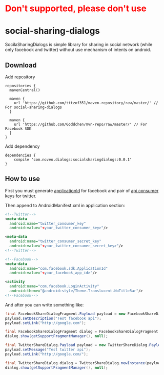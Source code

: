 <h1>
  <font color="red">Don't supported, please don't use</font>
</h1>


social-sharing-dialogs
====================

SocilaSharingDialogs is simple library for sharing in social network (while only facebook and twitter) without use mechanism of intents on android.

Download
--------------------
Add repository
```
repositories {
  mavenCentral()

  maven {
    url 'https://github.com/tttzof351/maven-repository/raw/master/' // For social-sharing-dialogs
  }

  maven {
    url 'https://github.com/Goddchen/mvn-repo/raw/master/' // For Facebook SDK
  }
}
```
Add dependency
```
dependencies {
    compile 'com.noveo.dialogs:socialsharingdialogs:0.0.1'
}
```
How to use
--------------------

First you must generate [applicationId][1] for facebook and pair of [api consumer keys][2] for twitter.

Then append to AndroidManifest.xml in application section:
```xml
<!--Twitter-->
<meta-data
  android:name="twitter_consumer_key"
  android:value="<your_twitter_consumer_key>"/>

<meta-data
  android:name="twitter_consumer_secret_key"
  android:value="<your_twitter_consumer_secret_key>"/>
<!--Twitter-->

<!--Facebook-->
<meta-data
  android:name="com.facebook.sdk.ApplicationId"
  android:value="<your_facebook_app_id>"/>

<activity
  android:name="com.facebook.LoginActivity"
  android:theme="@android:style/Theme.Translucent.NoTitleBar"/>
<!--Facebook-->
```
And after you can write something like:
```java
final FacebookShareDialogFragment.Payload payload = new FacebookShareDialogFragment.Payload();
payload.setDescription("Test facebook api");
payload.setLink("http://google.com");

final FacebookShareDialogFragment dialog = FacebookShareDialogFragment.newInstance(payload);
dialog.show(getSupportFragmentManager(), null);
```

```java
final TwitterShareDialog.Payload payload = new TwitterShareDialog.Payload();
payload.setMessage("Test twitter api");
payload.setLink("http://google.com/");

final TwitterShareDialog dialog = TwitterShareDialog.newInstance(payload);
dialog.show(getSupportFragmentManager(), null);
```
  [1]: https://www.google.ru/url?sa=t&rct=j&q=&esrc=s&source=web&cd=3&cad=rja&uact=8&ved=0CDsQFjAC&url=https%3A%2F%2Fdevelopers.facebook.com%2Fapps&ei=w24lU66VIoGU4ATH04B4&usg=AFQjCNFc1hDNo7MCSTqnT-YIQdISR7hgeQ&sig2=VQMh8zmnNnRaerfrE0YeYw&bvm=bv.62922401,d.bGE
  [2]: https://apps.twitter.com/app/new
